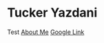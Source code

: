<h1> Tucker Yazdani </h1>
<body> 
Test
<a href="about.html" title="About Me">About Me</a>
<a href="google.com" title="Google Link">Google Link</a>
</body>
